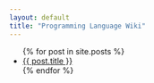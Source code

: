 ```yaml
---
layout: default
title: "Programming Language Wiki"
---
```


<ul>
{% for post in site.posts %}
    <li><a href='{{ post.url }}'>{{ post.title }}</a></li>
{% endfor %}
</ul>
